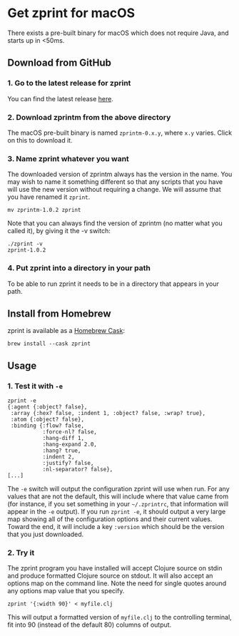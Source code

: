 # Get zprint for macOS
There exists a pre-built binary for macOS which does not require Java,
and starts up in <50ms.

## Download from GitHub

### 1. Go to the latest release for zprint
You can find the latest release [here](https://github.com/kkinnear/zprint/releases/latest).
### 2. Download zprintm from the above directory
The macOS pre-built binary is named `zprintm-0.x.y`, where `x.y` varies.
Click on this to download it.
### 3. Name zprint whatever you want
The downloaded version of zprintm always has the version in the name.
You may wish to name it something different so that any scripts that
you have will use the new version without requiring a change.  We
will assume that you have renamed it `zprint`.
```
mv zprintm-1.0.2 zprint
```

Note that you can always find the version of zprintm (no matter what
you called it), by giving it the -v switch:
```
./zprint -v
zprint-1.0.2
```

### 4. Put zprint into a directory in your path
To be able to run zprint it needs to be in a directory that appears in
your path.

## Install from Homebrew

zprint is available as a [Homebrew Cask](https://formulae.brew.sh/cask/zprint):

```
brew install --cask zprint
```

## Usage

### 1. Test it with `-e`

```
zprint -e
{:agent {:object? false},
 :array {:hex? false, :indent 1, :object? false, :wrap? true},
 :atom {:object? false},
 :binding {:flow? false,
           :force-nl? false,
           :hang-diff 1,
           :hang-expand 2.0,
           :hang? true,
           :indent 2,
           :justify? false,
           :nl-separator? false},
[...]
```

The `-e` switch will output the configuration zprint will use when
run. For any values that are not the default, this will include where that
value came from (for instance, if you set something in your `~/.zprintrc`, 
that information will appear in the `-e` output). 
If you run `zprint -e`, it should output a very large map showing
all of the configuration options and their current values.  Toward the
end, it will include a key `:version` which should be the version that
you just downloaded.

### 2. Try it
The zprint program you have installed will accept Clojure source on stdin
and produce formatted Clojure source on stdout.  It will also 
accept an options map on the command line.  Note the need for single quotes
around any options map value that you specify.

```
zprint '{:width 90}' < myfile.clj 
```
This will output a formatted version of `myfile.clj` to the controlling
terminal, fit into 90 (instead of the default 80) columns of output.

